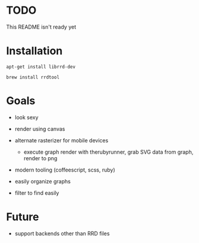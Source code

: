 TODO
====

This README isn't ready yet

Installation
============

    apt-get install librrd-dev

    brew install rrdtool

Goals
=====

* look sexy
* render using canvas
* alternate rasterizer for mobile devices
  * execute graph render with therubyrunner, grab SVG data from graph, render to png
* modern tooling (coffeescript, scss, ruby)

* easily organize graphs
* filter to find easily

Future
======

* support backends other than RRD files
